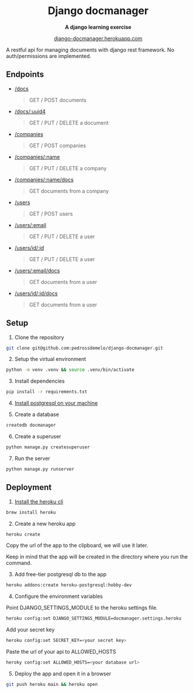 <div align="center">
  <h1>Django docmanager</h1>

  <p>
    <strong>A django learning exercise</strong>
  </p>

  <a href="https://django-docmanager.herokuapp.com">django-docmanager.herokuapp.com</a>
</div>

A restful api for managing documents with django rest framework. No auth/permissions are implemented.

## Endpoints
  - [/docs](https://django-docmanager.herokuapp.com/docs)
    > GET / POST documents
  - [/docs/:uuid4](https://django-docmanager.herokuapp.com/docs/bce30b6a-17b5-4803-87e5-2edb53ab5515/)
    > GET / PUT / DELETE a document
  - [/companies](https://django-docmanager.herokuapp.com/companies/)
    > GET / POST companies
  - [/companies/:name](https://django-docmanager.herokuapp.com/companies/ZapSign/)
    > GET / PUT / DELETE a company
  - [/companies/:name/docs](https://django-docmanager.herokuapp.com/companies/ZapSign/docs/)
    > GET documents from a company
  - [/users](https://django-docmanager.herokuapp.com/users/)
    > GET / POST users
  - [/users/:email](https://django-docmanager.herokuapp.com/users/admin@zapsign.com.br/)
    > GET / PUT / DELETE a user
  - [/users/id/:id](https://django-docmanager.herokuapp.com/users/id/1/)
    > GET / PUT / DELETE a user
  - [/users/:email/docs](https://django-docmanager.herokuapp.com/users/admin@zapsign.com.br/docs/)
    > GET documents from a user
  - [/users/id/:id/docs](https://django-docmanager.herokuapp.com/users/id/1/docs/)
    > GET documents from a user

## Setup

1. Clone the repository
  
  ```zsh
  git clone git@github.com:pedrossdemelo/django-docmanager.git
  ```

2. Setup the virtual environment
  
  ```zsh
  python -m venv .venv && source .venv/bin/activate
  ```

3. Install dependencies
  
  ```zsh
  pip install -r requirements.txt
  ```

4. [Install postgresql on your machine](https://www.postgresql.org/download)

5. Create a database
  
  ```zsh
  createdb docmanager
  ```

6. Create a superuser
    
  ```zsh
  python manage.py createsuperuser
  ```

7. Run the server
  
  ```zsh
  python manage.py runserver
  ```

## Deployment

1. [Install the heroku cli](https://devcenter.heroku.com/articles/heroku-cli)
  
  ```zsh
  brew install heroku
  ```

2. Create a new heroku app
  
  ```zsh
  heroku create
  ```

  Copy the url of the app to the clipboard, we will use it later.

  Keep in mind that the app will be created in the directory where you run the command.

3. Add free-tier postgresql db to the app
  
  ```zsh
  heroku addons:create heroku-postgresql:hobby-dev
  ```

4. Configure the environment variables
  
  Point DJANGO_SETTINGS_MODULE to the heroku settings file.
  
  ```zsh
  heroku config:set DJANGO_SETTINGS_MODULE=docmanager.settings.heroku
  ```
  
  Add your secret key
  ```zsh
  heroku config:set SECRET_KEY=<your secret key>
  ```
  
  Paste the url of your api to ALLOWED_HOSTS
  ```zsh
  heroky config:set ALLOWED_HOSTS=<your database url>
  ```

5. Deploy the app and open it in a browser
  
  ```zsh
  git push heroku main && heroku open
  ```
